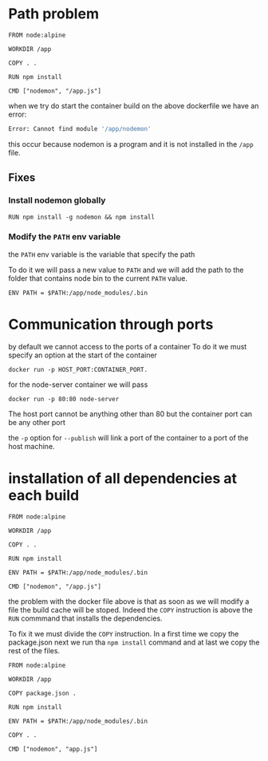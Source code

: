 # Path problem

```docker
FROM node:alpine

WORKDIR /app

COPY . .

RUN npm install

CMD ["nodemon", "/app.js"]
```

when we try do start the container build on the above dockerfile we have an error:

```sh
Error: Cannot find module '/app/nodemon'
```

this occur because nodemon is a program and it is not installed in the `/app` file.

## Fixes

### Install nodemon globally

```docker
RUN npm install -g nodemon && npm install
```

### Modify the `PATH` env variable

the `PATH` env variable is the variable that specify the path

To do it we will pass a new value to `PATH` and we will add the path to the folder that contains node bin to the current `PATH` value.

```docker
ENV PATH = $PATH:/app/node_modules/.bin
```

# Communication through ports

by default we cannot access to the ports of a container
To do it we must specify an option at the start of the container

`docker run -p HOST_PORT:CONTAINER_PORT.`

for the node-server container we will pass

`docker run -p 80:80 node-server`

The host port cannot be anything other than 80 but the container port can be any other port

the `-p` option for `--publish` will link a port of the container to a port of the host machine.

# installation of all dependencies at each build

```docker
FROM node:alpine

WORKDIR /app

COPY . .

RUN npm install

ENV PATH = $PATH:/app/node_modules/.bin

CMD ["nodemon", "/app.js"]
```

the problem with the docker file above is that as soon as we will modify a file the build cache will be stoped. Indeed the `COPY` instruction is above the `RUN` commmand that installs the dependencies.

To fix it we must divide the `COPY` instruction.
In a first time we copy the package.json next we run tha `npm install` command and at last we copy the rest of the files.

```docker
FROM node:alpine

WORKDIR /app

COPY package.json .

RUN npm install

ENV PATH = $PATH:/app/node_modules/.bin

COPY . .

CMD ["nodemon", "app.js"]
```
